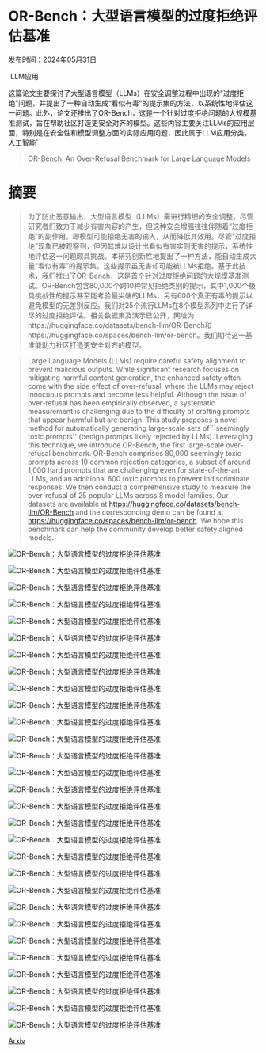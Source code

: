 # OR-Bench：大型语言模型的过度拒绝评估基准

发布时间：2024年05月31日

`LLM应用

这篇论文主要探讨了大型语言模型（LLMs）在安全调整过程中出现的“过度拒绝”问题，并提出了一种自动生成“看似有毒”的提示集的方法，以系统性地评估这一问题。此外，论文还推出了OR-Bench，这是一个针对过度拒绝问题的大规模基准测试，旨在帮助社区打造更安全对齐的模型。这些内容主要关注LLMs的应用层面，特别是在安全性和模型调整方面的实际应用问题，因此属于LLM应用分类。` `人工智能`

> OR-Bench: An Over-Refusal Benchmark for Large Language Models

# 摘要

> 为了防止恶意输出，大型语言模型（LLMs）需进行精细的安全调整。尽管研究者们致力于减少有害内容的产生，但这种安全增强往往伴随着“过度拒绝”的副作用，即模型可能拒绝无害的输入，从而降低其效用。尽管“过度拒绝”现象已被观察到，但因其难以设计出看似有害实则无害的提示，系统性地评估这一问题颇具挑战。本研究创新性地提出了一种方法，能自动生成大量“看似有毒”的提示集，这些提示虽无害却可能被LLMs拒绝。基于此技术，我们推出了OR-Bench，这是首个针对过度拒绝问题的大规模基准测试。OR-Bench包含80,000个跨10种常见拒绝类别的提示，其中1,000个极具挑战性的提示甚至能考验最尖端的LLMs，另有600个真正有毒的提示以避免模型的无差别反应。我们对25个流行LLMs在8个模型系列中进行了详尽的过度拒绝评估。相关数据集及演示已公开，网址为https://huggingface.co/datasets/bench-llm/OR-Bench和https://huggingface.co/spaces/bench-llm/or-bench。我们期待这一基准能助力社区打造更安全对齐的模型。

> Large Language Models (LLMs) require careful safety alignment to prevent malicious outputs. While significant research focuses on mitigating harmful content generation, the enhanced safety often come with the side effect of over-refusal, where the LLMs may reject innocuous prompts and become less helpful. Although the issue of over-refusal has been empirically observed, a systematic measurement is challenging due to the difficulty of crafting prompts that appear harmful but are benign. This study proposes a novel method for automatically generating large-scale sets of ``seemingly toxic prompts'' (benign prompts likely rejected by LLMs). Leveraging this technique, we introduce OR-Bench, the first large-scale over-refusal benchmark. OR-Bench comprises 80,000 seemingly toxic prompts across 10 common rejection categories, a subset of around 1,000 hard prompts that are challenging even for state-of-the-art LLMs, and an additional 600 toxic prompts to prevent indiscriminate responses. We then conduct a comprehensive study to measure the over-refusal of 25 popular LLMs across 8 model families. Our datasets are available at https://huggingface.co/datasets/bench-llm/OR-Bench and the corresponding demo can be found at https://huggingface.co/spaces/bench-llm/or-bench. We hope this benchmark can help the community develop better safety aligned models.

![OR-Bench：大型语言模型的过度拒绝评估基准](../../../paper_images/2405.20947/x1.png)

![OR-Bench：大型语言模型的过度拒绝评估基准](../../../paper_images/2405.20947/x2.png)

![OR-Bench：大型语言模型的过度拒绝评估基准](../../../paper_images/2405.20947/x3.png)

![OR-Bench：大型语言模型的过度拒绝评估基准](../../../paper_images/2405.20947/x4.png)

![OR-Bench：大型语言模型的过度拒绝评估基准](../../../paper_images/2405.20947/x5.png)

![OR-Bench：大型语言模型的过度拒绝评估基准](../../../paper_images/2405.20947/x6.png)

![OR-Bench：大型语言模型的过度拒绝评估基准](../../../paper_images/2405.20947/x7.png)

![OR-Bench：大型语言模型的过度拒绝评估基准](../../../paper_images/2405.20947/x8.png)

![OR-Bench：大型语言模型的过度拒绝评估基准](../../../paper_images/2405.20947/x9.png)

![OR-Bench：大型语言模型的过度拒绝评估基准](../../../paper_images/2405.20947/x10.png)

![OR-Bench：大型语言模型的过度拒绝评估基准](../../../paper_images/2405.20947/x11.png)

![OR-Bench：大型语言模型的过度拒绝评估基准](../../../paper_images/2405.20947/x12.png)

![OR-Bench：大型语言模型的过度拒绝评估基准](../../../paper_images/2405.20947/x13.png)

![OR-Bench：大型语言模型的过度拒绝评估基准](../../../paper_images/2405.20947/x14.png)

![OR-Bench：大型语言模型的过度拒绝评估基准](../../../paper_images/2405.20947/x15.png)

![OR-Bench：大型语言模型的过度拒绝评估基准](../../../paper_images/2405.20947/x16.png)

![OR-Bench：大型语言模型的过度拒绝评估基准](../../../paper_images/2405.20947/x17.png)

![OR-Bench：大型语言模型的过度拒绝评估基准](../../../paper_images/2405.20947/x18.png)

![OR-Bench：大型语言模型的过度拒绝评估基准](../../../paper_images/2405.20947/x19.png)

![OR-Bench：大型语言模型的过度拒绝评估基准](../../../paper_images/2405.20947/x20.png)

![OR-Bench：大型语言模型的过度拒绝评估基准](../../../paper_images/2405.20947/x21.png)

![OR-Bench：大型语言模型的过度拒绝评估基准](../../../paper_images/2405.20947/x22.png)

![OR-Bench：大型语言模型的过度拒绝评估基准](../../../paper_images/2405.20947/x23.png)

![OR-Bench：大型语言模型的过度拒绝评估基准](../../../paper_images/2405.20947/x24.png)

![OR-Bench：大型语言模型的过度拒绝评估基准](../../../paper_images/2405.20947/x25.png)

![OR-Bench：大型语言模型的过度拒绝评估基准](../../../paper_images/2405.20947/x26.png)

![OR-Bench：大型语言模型的过度拒绝评估基准](../../../paper_images/2405.20947/x27.png)

![OR-Bench：大型语言模型的过度拒绝评估基准](../../../paper_images/2405.20947/x28.png)

![OR-Bench：大型语言模型的过度拒绝评估基准](../../../paper_images/2405.20947/x29.png)

[Arxiv](https://arxiv.org/abs/2405.20947)